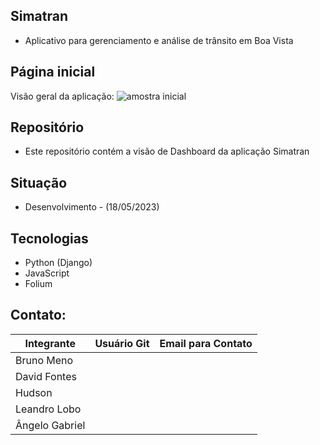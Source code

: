 ## Simatran
- Aplicativo para gerenciamento e análise de trânsito em Boa Vista

## Página inicial
Visão geral da aplicação:
![amostra inicial](https://github.com/bigolho16/simatran/assets/43631792/5b9256c4-2536-4959-bbc9-183fcb1fdc86)

## Repositório
- Este repositório contém a visão de Dashboard da aplicação Simatran

## Situação
- Desenvolvimento - (18/05/2023)

## Tecnologias
- Python (Django)
- JavaScript
- Folium

## Contato:
| Integrante | Usuário Git | Email para Contato |
| --- | --- | --- |
| Bruno Meno |  |  |
| David Fontes |  |  |
| Hudson |  |  |
| Leandro Lobo |  |  |
| Ângelo Gabriel |  |  |
